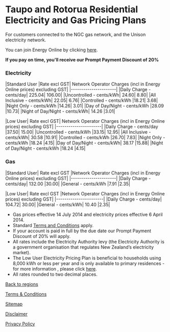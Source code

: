 # Taupo and Rotorua Residential Electricity and Gas Pricing Plans
For customers connected to the NGC gas network, and the Unison electricity network.


You can join Energy Online by clicking [here](http://www.energyonline.co.nz/Default.aspx?tabid=98).

**If you pay on time, you'll receive our Prompt Payment Discount of 20%**


### Electricity
|Standard User	|Rate excl GST|	Network Operator Charges (incl in Energy Online prices) excluding GST|
|----------------------|
|Daily Charge - cents/day|	225.04|	106.00|
|Uncontrolled - cents/kWh|	24.60|	8.80|
|All Inclusive - cents/kWh|	22.05|	6.76|
|Controlled - cents/kWh	|18.21|	3.68|
|Night Only - cents/kWh	|14.26|	3.01|
|Day of Day/Night - cents/kWh	|28.09	|10.73|
|Night of Day/Night - cents/kWh|	14.26	|3.01|
 

|Low User|	Rate excl GST|	Network Operator Charges (incl in Energy Online prices) excluding GST|
|----------------------|
|Daily Charge - cents/day	|37.50|	15.00|
|Uncontrolled - cents/kWh	|33.15|	12.95|
|All Inclusive - cents/kWh|	30.58	|10.91|
|Controlled - cents/kWh	|26.70|	7.83|
|Night Only - cents/kWh	|18.24	|4.15|
|Day of Day/Night - cents/kWh|	38.17	|15.88|
|Night of Day/Night - cents/kWh	|18.24	|4.15|
 

### Gas
|Standard User|	Rate excl GST	|Network Operator Charges (incl in Energy Online prices) excluding GST|
|----------------------|
|Daily Charge - cents/day|	132.00	|30.00|
|General - cents/kWh	|7.91	|2.35|
 

|Low User|	Rate excl GST	|Network Operator Charges (incl in Energy Online prices) excluding GST|
|-----------------------|
|Daily Charge - cents/day|	104.72|	30.00|
|General - cents/kWh|	10.40	|2.35|

- Gas prices effective 14 July 2014 and electricity prices effective 6 April 2014.
- Standard [Terms and Conditions](http://www.energyonline.co.nz/terms) apply.
- If your account is paid in full by the due date our Prompt Payment Discount of 20% will apply.
- All rates include the Electricity Authority levy (the Electricity Authority is a government organisation that regulates New Zealand’s electricity market).
- The Low User Electricity Pricing Plan is beneficial to households using 8,000 kWh or less per year and is only available to primary residences - for more information , please click [here](http://www.energyonline.co.nz/Default.aspx?tabid=148).
- All rates rounded to two decimal places.

[Back to regions](http://www.energyonline.co.nz/residential/pricing_plans/electricity_and_gas_pricing_plans)

[Terms & Conditions](http://www.energyonline.co.nz/terms)

[Sitemap](http://www.energyonline.co.nz/home/site_map)

[Disclaimer](http://www.energyonline.co.nz/home/site_map/disclaimer)

[Privacy Policy](http://www.energyonline.co.nz/home/site_map/privacy_policy)
